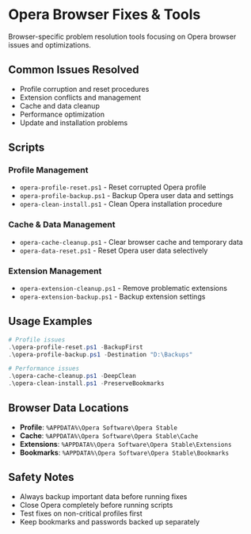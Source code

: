 # Opera Browser Fixes & Tools

Browser-specific problem resolution tools focusing on Opera browser issues and optimizations.

## Common Issues Resolved
- Profile corruption and reset procedures
- Extension conflicts and management
- Cache and data cleanup
- Performance optimization
- Update and installation problems

## Scripts

### Profile Management
- `opera-profile-reset.ps1` - Reset corrupted Opera profile
- `opera-profile-backup.ps1` - Backup Opera user data and settings
- `opera-clean-install.ps1` - Clean Opera installation procedure

### Cache & Data Management
- `opera-cache-cleanup.ps1` - Clear browser cache and temporary data
- `opera-data-reset.ps1` - Reset Opera user data selectively

### Extension Management  
- `opera-extension-cleanup.ps1` - Remove problematic extensions
- `opera-extension-backup.ps1` - Backup extension settings

## Usage Examples

```powershell
# Profile issues
.\opera-profile-reset.ps1 -BackupFirst
.\opera-profile-backup.ps1 -Destination "D:\Backups"

# Performance issues
.\opera-cache-cleanup.ps1 -DeepClean
.\opera-clean-install.ps1 -PreserveBookmarks
```

## Browser Data Locations
- **Profile**: `%APPDATA%\Opera Software\Opera Stable`
- **Cache**: `%APPDATA%\Opera Software\Opera Stable\Cache`
- **Extensions**: `%APPDATA%\Opera Software\Opera Stable\Extensions`
- **Bookmarks**: `%APPDATA%\Opera Software\Opera Stable\Bookmarks`

## Safety Notes
- Always backup important data before running fixes
- Close Opera completely before running scripts
- Test fixes on non-critical profiles first
- Keep bookmarks and passwords backed up separately